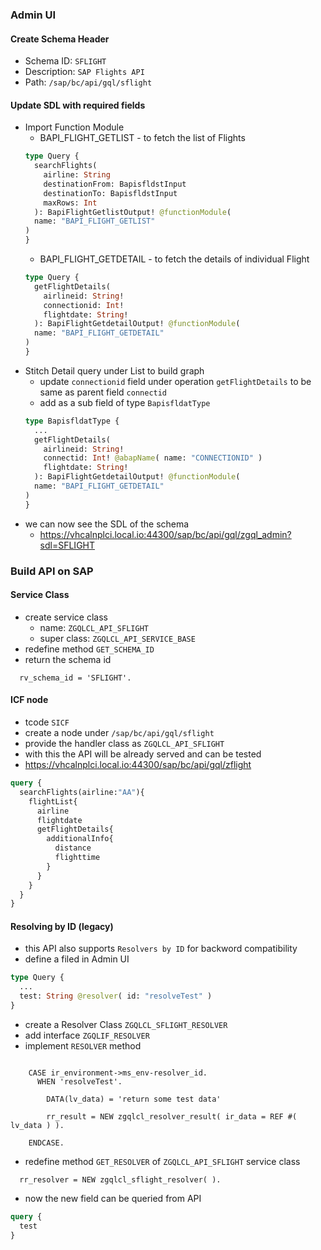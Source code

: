 ### Admin UI
#### Create Schema Header
* Schema ID: `SFLIGHT`
* Description: `SAP Flights API`
* Path: `/sap/bc/api/gql/sflight`
#### Update SDL with required fields
* Import Function Module
  * BAPI_FLIGHT_GETLIST - to fetch the list of Flights
  ```graphql
  type Query {
    searchFlights(
      airline: String
      destinationFrom: BapisfldstInput
      destinationTo: BapisfldstInput
      maxRows: Int
    ): BapiFlightGetlistOutput! @functionModule(
    name: "BAPI_FLIGHT_GETLIST"
  )   
  }
  ```
  * BAPI_FLIGHT_GETDETAIL - to fetch the details of individual Flight
  ```graphql
  type Query {
    getFlightDetails(
      airlineid: String!
      connectionid: Int!
      flightdate: String!
    ): BapiFlightGetdetailOutput! @functionModule(
    name: "BAPI_FLIGHT_GETDETAIL"
  ) 
  }
  ```  
* Stitch Detail query under List to build graph
  * update `connectionid` field under operation `getFlightDetails` to be same as parent field `connectid`
  * add as a sub field of type `BapisfldatType`
  ```graphql
  type BapisfldatType {
    ...
    getFlightDetails(
      airlineid: String!
      connectid: Int! @abapName( name: "CONNECTIONID" )
      flightdate: String!
    ): BapiFlightGetdetailOutput! @functionModule(
    name: "BAPI_FLIGHT_GETDETAIL"
  ) 
  }  
  ```
* we can now see the SDL of the schema
  * https://vhcalnplci.local.io:44300/sap/bc/api/gql/zgql_admin?sdl=SFLIGHT

### Build API on SAP
#### Service Class
* create service class
  * name: `ZGQLCL_API_SFLIGHT`
  * super class: `ZGQLCL_API_SERVICE_BASE`
* redefine method `GET_SCHEMA_ID`
* return the schema id
```abap
  rv_schema_id = 'SFLIGHT'.
```
#### ICF node
* tcode `SICF`
* create a node under `/sap/bc/api/gql/sflight`
* provide the handler class as `ZGQLCL_API_SFLIGHT`
* with this the API will be already served and can be tested
* https://vhcalnplci.local.io:44300/sap/bc/api/gql/zflight
```graphql
query {
  searchFlights(airline:"AA"){
    flightList{
      airline
      flightdate
      getFlightDetails{
        additionalInfo{
          distance
          flighttime
        }
      }
    }
  }
}
```
#### Resolving by ID (legacy)
* this API also supports `Resolvers by ID` for backword compatibility
* define a filed in Admin UI
```graphql
type Query {
  ...
  test: String @resolver( id: "resolveTest" )
}
```
* create a Resolver Class `ZGQLCL_SFLIGHT_RESOLVER`
* add interface `ZGQLIF_RESOLVER`
* implement `RESOLVER` method
```abap

    CASE ir_environment->ms_env-resolver_id.
      WHEN 'resolveTest'.

        DATA(lv_data) = 'return some test data'

        rr_result = NEW zgqlcl_resolver_result( ir_data = REF #( lv_data ) ).

    ENDCASE.
```
* redefine method `GET_RESOLVER` of `ZGQLCL_API_SFLIGHT` service class
```abap
  rr_resolver = NEW zgqlcl_sflight_resolver( ).
```
* now the new field can be queried from API
```graphql
query {
  test
}
```